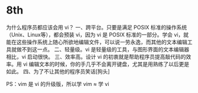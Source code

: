 # 8th

为什么程序员都应该会用 vi？ 一、跨平台。只要是满足 POSIX 标准的操作系统（Unix、Linux等），都会预装 vi，因为 vi 是 POSIX 标准的一部分。学会 vi，就能在这些操作系统上随心所欲地编辑文件，可以说一劳永逸，而其他的文本编辑工具就做不到这一点。 二、轻量级。vi 是轻量级的工具，与图形界面的文本编辑器相比，vi 启动很快。 三、效率高。设计 vi 的初衷就是帮助程序员提高敲代码的效率。用 vi 编辑文本的时候，你的手几乎不会离开键盘，尤其是用熟练了以后更是如此。 四、为了不让其他的程序员笑话\[狗头]

PS：vim 是 vi 的升级版，所以学 vim ≈ 学 vi
